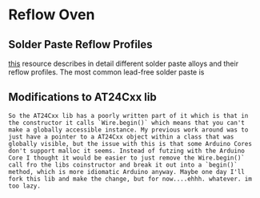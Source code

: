 # Reflow Oven

## Solder Paste Reflow Profiles
[this](https://www.compuphase.com/electronics/reflowsolderprofiles.htm) resource describes in detail different solder paste alloys and their reflow profiles.
The most common lead-free solder paste is

## Modifications to AT24Cxx lib
    So the AT24Cxx lib has a poorly written part of it which is that in the constructor it calls `Wire.begin()` which means that you can't make a globally accessible instance. My previous work around was to just have a pointer to a AT24Cxx object within a class that was globally visible, but the issue with this is that some Arduino Cores don't support malloc it seems. Instead of futzing with the Arduino Core I thought it would be easier to just remove the Wire.begin()` call fro the libs coinstructor and break it out into a `begin()` method, which is more idiomatic Arduino anyway. Maybe one day I'll fork this lib and make the change, but for now....ehhh. whatever. im too lazy.
